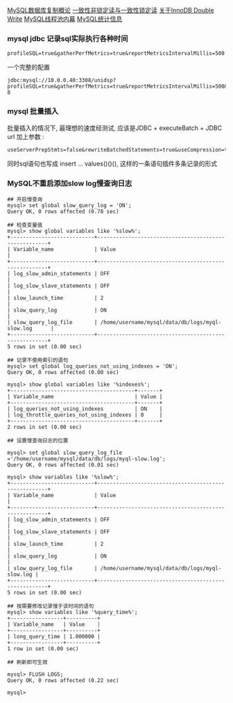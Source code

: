 [MySQL数据库复制概论](https://my.oschina.net/andylucc/blog/631591)
[一致性非锁定读与一致性锁定读](https://my.oschina.net/andylucc/blog/804229)
[关于InnoDB Double Write](https://my.oschina.net/andylucc/blog/808082)
[MySQL线程池内幕](https://my.oschina.net/andylucc/blog/820624)
[MySQL统计信息](https://my.oschina.net/andylucc/blog/841720)


### mysql jdbc 记录sql实际执行各种时间
```
profileSQL=true&gatherPerfMetrics=true&reportMetricsIntervalMillis=500
```
一个完整的配置
```
jdbc:mysql://10.0.0.40:3308/unidsp?profileSQL=true&gatherPerfMetrics=true&reportMetricsIntervalMillis=500&useUnicode=true&zeroDateTimeBehavior=convertToNull&allowMultiQueries=true&characterEncoding=UTF-8
```

### mysql 批量插入
批量插入的情况下, 最理想的速度经测试, 应该是JDBC + executeBatch + JDBC url 加上参数 :
```
useServerPrepStmts=false&rewriteBatchedStatements=true&useCompression=true
```

同时sql语句也写成 insert ... values()()(), 这样的一条语句插件多条记录的形式

### MySQL不重启添加slow log慢查询日志
```
## 开启慢查询
mysql> set global slow_query_log = 'ON';
Query OK, 0 rows affected (0.78 sec)

## 检查变量值
mysql> show global variables like '%slow%';
+---------------------------+------------------------------------------------------+
| Variable_name             | Value                                                |
+---------------------------+------------------------------------------------------+
| log_slow_admin_statements | OFF                                                  |
| log_slow_slave_statements | OFF                                                  |
| slow_launch_time          | 2                                                    |
| slow_query_log            | ON                                                   |
| slow_query_log_file       | /home/username/mysql/data/db/logs/myql-slow.log      |
+---------------------------+------------------------------------------------------+
5 rows in set (0.00 sec)

## 记录不使用索引的语句
mysql> set global log_queries_not_using_indexes = 'ON';
Query OK, 0 rows affected (0.00 sec)

mysql> show global variables like '%indexes%';
+----------------------------------------+-------+
| Variable_name                          | Value |
+----------------------------------------+-------+
| log_queries_not_using_indexes          | ON    |
| log_throttle_queries_not_using_indexes | 0     |
+----------------------------------------+-------+
2 rows in set (0.00 sec)

## 设置慢查询日志的位置

mysql> set global slow_query_log_file ='/home/username/mysql/data/db/logs/myql-slow.log';
Query OK, 0 rows affected (0.01 sec)

mysql> show variables like '%slow%';
+---------------------------+------------------------------------------------------+
| Variable_name             | Value                                                |
+---------------------------+------------------------------------------------------+
| log_slow_admin_statements | OFF                                                  |
| log_slow_slave_statements | OFF                                                  |
| slow_launch_time          | 2                                                    |
| slow_query_log            | ON                                                   |
| slow_query_log_file       | /home/username/mysql/data/db/logs/myql-slow.log |
+---------------------------+------------------------------------------------------+
5 rows in set (0.00 sec)

## 按需要修改记录慢于该时间的语句
mysql> show variables like '%query_time%';
+-----------------+----------+
| Variable_name   | Value    |
+-----------------+----------+
| long_query_time | 1.000000 |
+-----------------+----------+
1 row in set (0.00 sec)

## 刷新即可生效

mysql> FLUSH LOGS;
Query OK, 0 rows affected (0.22 sec)

mysql>
```


